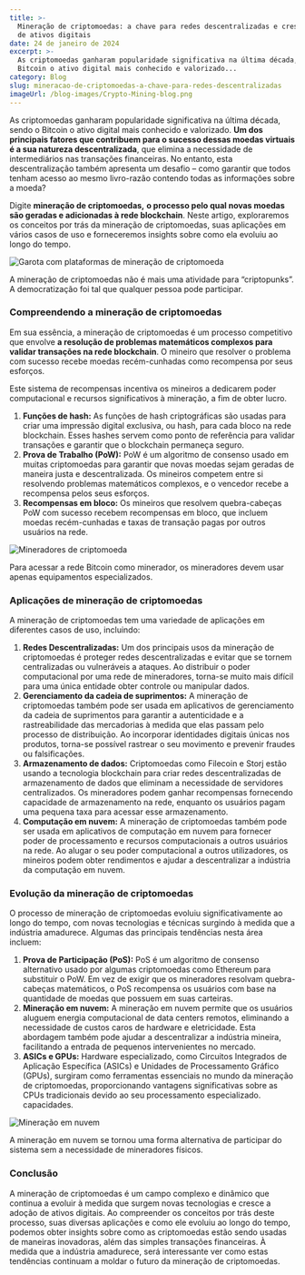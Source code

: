 ```yaml
---
title: >-
  Mineração de criptomoedas: a chave para redes descentralizadas e crescimento
  de ativos digitais
date: 24 de janeiro de 2024
excerpt: >-
  As criptomoedas ganharam popularidade significativa na última década, sendo o
  Bitcoin o ativo digital mais conhecido e valorizado...
category: Blog
slug: mineracao-de-criptomoedas-a-chave-para-redes-descentralizadas
imageUrl: /blog-images/Crypto-Mining-blog.png
---
```

As criptomoedas ganharam popularidade significativa na última década, sendo o Bitcoin o ativo digital mais conhecido e valorizado. **Um dos principais fatores que contribuem para o sucesso dessas moedas virtuais é a sua natureza descentralizada**, que elimina a necessidade de intermediários nas transações financeiras. No entanto, esta descentralização também apresenta um desafio – como garantir que todos tenham acesso ao mesmo livro-razão contendo todas as informações sobre a moeda?

Digite **mineração de criptomoedas,** **o processo pelo qual novas moedas são geradas e adicionadas à rede blockchain**. Neste artigo, exploraremos os conceitos por trás da mineração de criptomoedas, suas aplicações em vários casos de uso e forneceremos insights sobre como ela evoluiu ao longo do tempo.

![Garota com plataformas de mineração de criptomoeda](/blog-images/58436ccb-fa57-4988-befd-077d0d4118a1.jpg)

A mineração de criptomoedas não é mais uma atividade para “criptopunks”. A democratização foi tal que qualquer pessoa pode participar.

### Compreendendo a mineração de criptomoedas

Em sua essência, a mineração de criptomoedas é um processo competitivo que envolve **a resolução de problemas matemáticos complexos para validar transações na rede blockchain**. O mineiro que resolver o problema com sucesso recebe moedas recém-cunhadas como recompensa por seus esforços.

Este sistema de recompensas incentiva os mineiros a dedicarem poder computacional e recursos significativos à mineração, a fim de obter lucro.

1. **Funções de hash:** As funções de hash criptográficas são usadas para criar uma impressão digital exclusiva, ou hash, para cada bloco na rede blockchain. Esses hashes servem como ponto de referência para validar transações e garantir que o blockchain permaneça seguro.
2. **Prova de Trabalho (PoW):** PoW é um algoritmo de consenso usado em muitas criptomoedas para garantir que novas moedas sejam geradas de maneira justa e descentralizada. Os mineiros competem entre si resolvendo problemas matemáticos complexos, e o vencedor recebe a recompensa pelos seus esforços.
3. **Recompensas em bloco:** Os mineiros que resolvem quebra-cabeças PoW com sucesso recebem recompensas em bloco, que incluem moedas recém-cunhadas e taxas de transação pagas por outros usuários na rede.

![Mineradores de criptomoeda](/blog-images/41df8c47-1292-4413-b5f1-84c0c499b36f.jpg)

Para acessar a rede Bitcoin como minerador, os mineradores devem usar apenas equipamentos especializados.

### Aplicações de mineração de criptomoedas

A mineração de criptomoedas tem uma variedade de aplicações em diferentes casos de uso, incluindo:

1. **Redes Descentralizadas:** Um dos principais usos da mineração de criptomoedas é proteger redes descentralizadas e evitar que se tornem centralizadas ou vulneráveis a ataques. Ao distribuir o poder computacional por uma rede de mineradores, torna-se muito mais difícil para uma única entidade obter controle ou manipular dados.
2. **Gerenciamento da cadeia de suprimentos:** A mineração de criptomoedas também pode ser usada em aplicativos de gerenciamento da cadeia de suprimentos para garantir a autenticidade e a rastreabilidade das mercadorias à medida que elas passam pelo processo de distribuição. Ao incorporar identidades digitais únicas nos produtos, torna-se possível rastrear o seu movimento e prevenir fraudes ou falsificações.
3. **Armazenamento de dados:** Criptomoedas como Filecoin e Storj estão usando a tecnologia blockchain para criar redes descentralizadas de armazenamento de dados que eliminam a necessidade de servidores centralizados. Os mineradores podem ganhar recompensas fornecendo capacidade de armazenamento na rede, enquanto os usuários pagam uma pequena taxa para acessar esse armazenamento.
4. **Computação em nuvem:** A mineração de criptomoedas também pode ser usada em aplicativos de computação em nuvem para fornecer poder de processamento e recursos computacionais a outros usuários na rede. Ao alugar o seu poder computacional a outros utilizadores, os mineiros podem obter rendimentos e ajudar a descentralizar a indústria da computação em nuvem.

### Evolução da mineração de criptomoedas

O processo de mineração de criptomoedas evoluiu significativamente ao longo do tempo, com novas tecnologias e técnicas surgindo à medida que a indústria amadurece. Algumas das principais tendências nesta área incluem:

1. **Prova de Participação (PoS):** PoS é um algoritmo de consenso alternativo usado por algumas criptomoedas como Ethereum para substituir o PoW. Em vez de exigir que os mineradores resolvam quebra-cabeças matemáticos, o PoS recompensa os usuários com base na quantidade de moedas que possuem em suas carteiras.
2. **Mineração em nuvem:** A mineração em nuvem permite que os usuários aluguem energia computacional de data centers remotos, eliminando a necessidade de custos caros de hardware e eletricidade. Esta abordagem também pode ajudar a descentralizar a indústria mineira, facilitando a entrada de pequenos intervenientes no mercado.
3. **ASICs e GPUs:** Hardware especializado, como Circuitos Integrados de Aplicação Específica (ASICs) e Unidades de Processamento Gráfico (GPUs), surgiram como ferramentas essenciais no mundo da mineração de criptomoedas, proporcionando vantagens significativas sobre as CPUs tradicionais devido ao seu processamento especializado. capacidades.

![Mineração em nuvem](/blog-images/4c7c3a00-8f5c-495a-9f68-c4195f8d64e2.jpg)

A mineração em nuvem se tornou uma forma alternativa de participar do sistema sem a necessidade de mineradores físicos.

### Conclusão

A mineração de criptomoedas é um campo complexo e dinâmico que continua a evoluir à medida que surgem novas tecnologias e cresce a adoção de ativos digitais. Ao compreender os conceitos por trás deste processo, suas diversas aplicações e como ele evoluiu ao longo do tempo, podemos obter insights sobre como as criptomoedas estão sendo usadas de maneiras inovadoras, além das simples transações financeiras. À medida que a indústria amadurece, será interessante ver como estas tendências continuam a moldar o futuro da mineração de criptomoedas.
